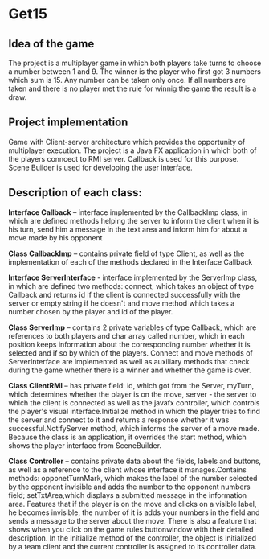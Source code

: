 # Get15

## Idea of the game
The project is a multiplayer game in which both players take turns to choose a number between 1 and 9. The winner is the player who first got 3 numbers which sum is 15.
Any number can be taken only once. If all numbers are taken and there is no player met the rule for winnig the game the result is a draw.

## Project implementation
Game with Client-server architecture which provides the opportunity of multiplayer execution. The project is a Java FX application in which both of the players conncect 
to RMI server. Callback is used for this purpose. Scene Builder is used for developing the user interface. 

## Description of each class:

**Interface Callback** – interface implemented by the CallbackImp class, in which are defined methods helping the server to inform the client when it is his turn,
send him a message in the text area and inform him for about a move made by his opponent

**Class CallbackImp** – contains private field of type Client, as well as the implementation of each of the methods declared in the Interface Callback 

**Interface ServerInterface** - interface implemented by the ServerImp class, in which are defined two methods: connect, which takes an object of type Callback and returns
id if the client is connected successfully with the server or empty string if he doesn't and move method which takes a number chosen by the player and id of the player.

**Class ServerImp** – contains 2 private variables of type Callback, which are references to both players and char array called number, which in each position keeps 
information about the corresponding number whether it is selected and if so by which of the players. Connect and move methods of ServerInterface are implemented as well as
auxiliary methods that check during the game whether there is a winner and whether the game is over.

**Class ClientRMI** – has private field: id, which got from the Server, myTurn, which determines whether the player is on the move, server - the server to which the 
client is connected as well as the javafx controller, which controls the player's visual interface.Initialize method in which the player tries to find the server and 
connect to it and returns a response whether it was successful.NotifyServer method, which informs the server of a move made. Because the class is an application, it 
overrides the start method, which shows the player interface from SceneBuilder.

**Class Controller** – contains private data about the fields, labels and buttons, as well as a reference to the client whose interface it manages.Contains methods: 
opponetTurnMark, which makes the label of the number selected by the opponent invisible and adds the number to the opponent numbers field; setTxtArea,which displays a 
submitted message in the information area. Features that if the player is on the move and clicks on a visible label, he becomes invisible, the number of it is adds your 
numbers in the field and sends a message to the server about the move. There is also a feature that shows when you click on the game rules buttonwindow with their 
detailed description. In the initialize method of the controller, the object is initialized by a team client and the current controller is assigned to its controller data.
